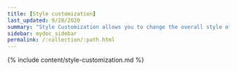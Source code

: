 ```yaml
---
title: [Style customization]
last_updated: 9/28/2020
summary: "Style Customization allows you to change the overall style of your ThoughtSpot interface."
sidebar: mydoc_sidebar
permalink: /:collection/:path.html
---
```


{% include content/style-customization.md %}

